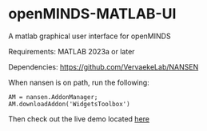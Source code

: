 # openMINDS-MATLAB-UI
A matlab graphical user interface for openMINDS

Requirements:
MATLAB 2023a or later

Dependencies:
https://github.com/VervaekeLab/NANSEN

When nansen is on path, run the following:
```
AM = nansen.AddonManager;
AM.downloadAddon('WidgetsToolbox')
```

Then check out the live demo located [here](demo/)

